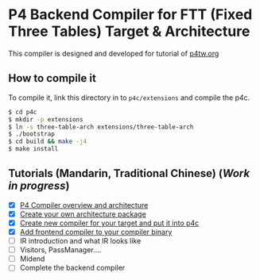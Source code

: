P4 Backend Compiler for FTT (Fixed Three Tables) Target & Architecture
====

This compiler is designed and developed for tutorial of [p4tw.org](https://p4tw.org)

## How to compile it

To compile it, link this directory in to `p4c/extensions` and compile the p4c.

```bash
$ cd p4c
$ mkdir -p extensions
$ ln -s three-table-arch extensions/three-table-arch
$ ./bootstrap
$ cd build && make -j4
$ make install
```

## Tutorials (Mandarin, Traditional Chinese) (_Work in progress_)

 - [x] [P4 Compiler overview and architecture](https://p4tw.org/p4-compiler-architecure/)
 - [x] [Create your own architecture package](https://p4tw.org/p4-copmiler-define-architecture-package/)
 - [x] [Create new compiler for your target and put it into p4c](https://p4tw.org/p4-compiler-create-new-bc/)
 - [X] [Add frontend compiler to your compiler binary](https://p4tw.org/p4-compiler-add-frontend/)
 - [ ] IR introduction and what IR looks like
 - [ ] Visitors, PassManager....
 - [ ] Midend
 - [ ] Complete the backend compiler
